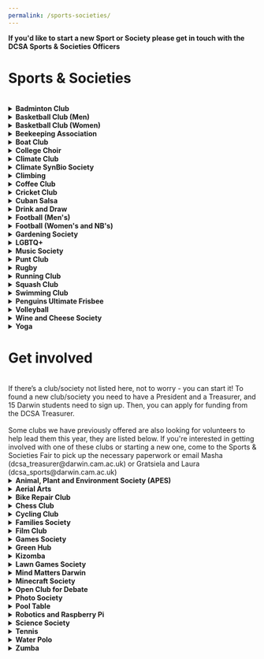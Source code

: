 ```yaml
---
permalink: /sports-societies/
---
```


<!-- NB: Make sure you have an empty line after the closing </summary> tag, otherwise the markdown/code blocks won't show correctly. -->
<!-- NB: Make sure you have an empty line after the closing </details> tag if you have multiple collapsible sections. -->

<strong> If you'd like to start a new Sport or Society please get in touch with the DCSA Sports & Societies Officers </strong>

# Sports & Societies
<br>

<!-- Badminton Club -->
<details align="justify" style="text-align:justify">
  <summary><b>Badminton Club</b></summary>

<div class="societies--image-container">
<img src="{{site.baseurl | absolute_url}}/images/Societies/badminton.jpg" alt="[Badminton Club]"/>
</div>

Our club welcomes players of all standards, from complete beginners to experienced. No commitment, no membership fees, and courts are paid for by Darwin. We also provide rackets and shuttlecocks. All we want is for you to enjoy badminton. For the competitive ones amongst you, we have a college team that competes in the intercollegiate league, so stay tuned for trials throughout the year! We usually play on Thursdays (6.30-8.15PM) and Sundays (3-5PM) at the Leys Leisure Sports Complex. There may be occasional changes to our sessions so please check your emails and join our WhatsApp group for updates.

WhatsApp: Access via Community Page


<strong>Contact:</strong> Kaizhong (kx232)
<br><br>
</details>


<!-- Basketball Club (Men) -->
<details align="justify" style="text-align:justify">
  <summary><b>Basketball Club (Men) </b></summary>

<div class="societies--image-container">
<img src="{{site.baseurl | absolute_url}}/images/Societies/basketball-men.jpg" alt="[Basketball Club (men)]"/>
</div>

Darwin College has a proud and successful basketball tradition! Every year, we compete in two of Cambridge University's  intercollegiate competitions: Division 1 of the college league (Michaelmas and Lent terms) and the Cuppers tournament  (Easter  term). We are the reigning champions in both competitions  and  are  eager  to  defend  our  titles this season!The season  officially runs from late  October to April,  but  our  commitment  to  basketball  doesn’t stop there. We continue to train once a week and play throughout the summer.Come join us, make new friends, and help us keep the winning tradition alive!<br><br>
<strong>Contact:</strong> Xander (xprp2)
<br><br>
<a href="https://www.facebook.com/groups/darwinbb/">Facebook</a><br>
</details>


<!-- Basketball Club (Women) -->
<details align="justify" style="text-align:justify">
  <summary><b>Basketball Club (Women) </b></summary>

<div class="societies--image-container">
<img src="{{site.baseurl | absolute_url}}/images/Societies/basketballwomen.jpg" alt="[Basketball Club (women)]"/>
</div>

The  Darwin  Women’s  Basketball  Club  is  the  college's  most  successful  sports  team,  and  THE   most   successful   women’s   basketball   team   in   the   university,   having   won   the   college league most years since its formation in  May  2000.  We  are  fortunate  enough  to  have a dedicated basketball coach, Dan, who runs  our  training  all  year  round  so  we  can  improve our skills and truly enjoy the game of basketball.  We  practice  with  friendly  games,  often  joined  by  members  of  the  university  1st and 2nd teams! No matter what your skill level, beginner or player for many years, you are welcome on our team!We practice every Sunday 6:15pm to 8:15pm at  Coleridge  Community  College.  
<br><br>
<strong>Contact:</strong> <br> Elsa (el556)<br>
<a href="https://www.facebook.com/groups/darwinbb/">Facebook</a><br>
<a href="https://darwinbasketball.wordpress.com/about/">Website</a><br>
</details>


<!-- Bee Keeping -->
<details align="justify" style="text-align:justify">
  <summary><b>Beekeeping Association</b></summary>

<div class="societies--image-container">
<img src="{{site.baseurl | absolute_url}}/images/Societies/beekeeping.jpg" alt="[Beekeeping]"/>
</div>

Having BEEn lured in by the sweet idea  of collecting our very own honey, the  Darwin College Beekeeping Association  started our very own DarHives in the  Darwin Garden. We learn about and  discuss all aspects of beekeeping, but  promise not to drone on about it, and  welcome new members at any experience level as long as you have a high  threshold for bee puns. So, if you are an eco-warrior keen to join the fight against our declining pollinators or just looking for an exciting new hobby, email or join us on a hive visit to find out what all the buzz is about! 
<br><br>

<strong>Contact:</strong> <br>
Sofia (skpd2)<br>
Look for WhatsApp group in Darwin Community
</details>


<!-- Boat Club -->
<details align="justify" style="text-align:justify">
  <summary><b>Boat Club </b></summary>

<div class="societies--image-container">
<img src="{{site.baseurl | absolute_url}}/images/Societies/dcbc.jpg" alt="[Darwin College Boat Club]"/>
</div>

Darwin   College   Boat   Club   (DCBC)   is   the   largest    society    in    Darwin,    dedicated    to    all  things  rowing!  We  are  one  of  the  most  successful graduate boat clubs in Cambridge - just check out the blades in the bar for our previous   accomplishments!   We   are,   above   all,  a  friendly,  social,  and  welcoming  family.  Rowing   is   a   Cambridge   tradition,   and   it   is  almost  impossible  to  avoid  at  least  one  conversation about it during your time here. At  DCBC,  we  believe  that  everyone  should  have a go, and encourage anyone to come try out,  at  least  so  you  can  decipher  the  jargon  of   the   sport!   We   train   year-round   (winter   and  summer)  and  participate  in  numerous  races   both   in   Cambridge   and   outside   of   Cambridge. 
<br><br>
In   August   2024,   Darwin   was   invited   to   compete at an international Regatta in South Korea alongside world leading rowing teams. The   main   events   in   our   calendar   include   Lent (in March) and May (in June - don’t ask) Bumps.  May  Bumps  is  one  of  the  highest-profile  events  in  the  Cambridge  calendar,  with  thousands  of  people  lining  the  banks  over 4 afternoons to watch boats speed down the Cam, attempting to physically crash into one  another  (a  Bump),  while  avoiding  being  hit  by  the  crew  behind  (getting  bumped).  If  you’re not in a boat, you can get the second most enjoyment out of the days by sitting on the  banks  with  your  refreshments  of  choice,  and cheering Darwin to victory! 
<br><br>
We  are  fortunate  enough  to  enter  multiple  boats   into   each   Bumps   race,   so   join   up   to   experience   the   carnage   first-hand!   We   welcome  all  levels  of  rowing  -  from  those  who  don’t  know  what  a  boat  looks  like  or  have  never  used  a  rowing  machine  (erg),  to  future   Olympic   hopefuls,   and   anything   in   between.  We  hold  taster sessions for both rowers and coxes (person in the front  of the boat making the rowing  calls and steering the boat). Whichever you feel suits you, you’ll get full coaching and training by our senior club members and experienced coaches. 
<br><br>
Try a few water sessions (outings) at the beginning of Michaelmas, and with the other novice rowers, you’ll slowly become unstoppable forces of nature, ready to slay the competition out on the river. There are plenty of opportunities for novices to take part in racing in Michaelmas term where you will have the chance to dress-up and race against other colleges. Novice races are  fun and light-hearted, culminating the term with the not-to-be-missed Boat Club Dinner, a chance to regale the Club with your war stories from the term, and just blow off some steam. Rowing is teamwork at its peak. From our strong tan lines in the summer, our matching kit (free speed), the laughs, the sweat, and the shared exquisite  pain, you will come away with some of the closest Darwin  friendships and bonds that will be  everlasting. 
<br><br>
Come and chat to us to find out more at the Fresher’s  Sports  and  Societies  Fair,  and  even  get started and have a go on the erg!
<br><strong>Contact:</strong> <br>
Both Captains: darwin.captain@cucbc.org<br>
Samantha: darwin.women@cucbc.org<br>
Ben: darwin.men@cucbc.org <br>
Instagram: @darwincollegeboatclub <br>
Facebook: DarwinCollegeBoatClub<br>
  <br><br>
<a href="https://www.facebook.com/DarwinCollegeBoatClub/">Facebook</a><br>
</details>

<!-- College Choir -->
<details align="justify" style="text-align:justify">
  <summary><b>College Choir </b></summary>

<!-- NB: insert image -->

In 2021, the College has relaunched the college choir, meeting regularly each Tuesday at 1800 in the Bradfield Room. Our new  director, Francis  Knights, has put together a  wonderful  programme of very  accesible English Church Music spanning 900 years  and including pieces by Tallis,  Purcell and Charles Wood, and we would love more singers to join us! The choir is run by the college and not through the DCSA.The choir is open to individuals of all abilities and from throughout the Cambridge     community and the music is VERY accessible. You don't have to be a Darwin  member, so spouses, significant others, partners, and friends are all welcome. Our rehearsals are fun, rewarding, and take place in a very friendly, welcoming environment. Do come along to de-stress from the pressures of work and help support our emerging musical community. 
<br><br>
<strong>Contact:</strong> <br>Siggi (sm2237)
<br><a href="https://www.facebook.com/groups/dccws">Facebook</a> <br>
</details>

<!-- Climate Club-->
<details align="justify" style="text-align:justify">
  <summary><b>Climate Club </b></summary>

Darwin Climate Society exists to promote awareness of the climate breakdown amongst the members of Darwin, and the wider population, and to promote urgent action to combat the climate breakdown, its causes, and impacts. The society meets regularly for meals in the dining hall and other socials, hosts and attends formal swaps with other college climate societies, as well as organising a variety of events in pursuit of its cause and objectives including but not limited to: lectures and presentations, workshops, direct activism, collaboration with other climate societies, and clubs and societies with aligning objectives. 
<br><br>
The society also provides support to the E&E Officer, the College Sustainability Project Manager, and others in pursing
environmental sustainability objectives. The society also provides a forum for the dissemination of climate-related information
and constructive discussion about all climate-related matters.


<strong>Contact:</strong> Sarah (sm2651)<br>
</details>

<!-- Climate SynBio Society-->
<details align="justify" style="text-align:justify">
  <summary><b>Climate SynBio Society </b></summary>

Interested in synthetic bio and biotech research to address climate change? We're creating a space  for  people  who  are  interested in applying biosciences (and other sciences) to the climate challenge. This could be  all the way from designing  enzymatic carbon capture, to engineering cops with better drought resistance, to hydrogen-producing bacteria and beyond.  Anything that can either reduce climate impacts of help us live with the consequences. We organise seminars with guest speakers  to share their research with us, and of course have fun socials too. <br>

<strong>Contact:</strong> Gabrielle (ga457)<br>

</details>

<!-- Climbing -->
<details align="justify" style="text-align:justify">
  <summary><b>Climbing </b></summary>

<div class="societies--image-container">
<img src="{{site.baseurl | absolute_url}}/images/Societies/climbing.jpg" alt="[climbing]"/>
</div>

<div class="societies--image-container">
<img src="{{site.baseurl | absolute_url}}/images/Societies/climbing2.jpg" alt="[Climbing second pic]"/>
</div>

We are a group of climbers that simply just want to go climbing. Since there aren't many rocks around we usually meet for an  indoor bouldering session at  one of the  two gyms in town - Rainbow Rocket (RR) or Kelsey Kerridge (KK). We also make the  occasional outdoor trip further north or abroad when the weather/season permits. We organise everything  over WhatsApp or over a pint  at  DarBar or check out  what we are up to on Facebook “Darwin College Climbing Club”.  We have  bouldering  mats, a trad  rack, lots of quickdraws, a few spare harnesses, ropes, and belay devices which you can borrow for trips (indoor or outdoor)
<br><br>

<strong>Contact:</strong> <br>
Kevin (kchl2)<br>
<a href="https://chat.whatsapp.com/CQijXL9MgINJcFVZSgLJU2">WhatsApp</a><br>
</details>

<!-- Coffee Club -->
<details align="justify" style="text-align:justify">
  <summary><b>Coffee Club </b></summary>

Our mission is to caffeinate college. If you enjoy coffee, want to meet fellow coffeeholics or just learn more about the world's most popular beverage, Darwin Coffee Society is the place to be.<br>
We are an open and inviting community - you don't even need to know anything about coffee to join in - that seeks to put great coffee in the mouths of our members - simple as that.
Throughout the year, we …<br>
- host trainings/workshops<br>
- explore Cambridge's vibrant coffee scene<br>
- organize cycling trips to coffee destinations<br>
- bring in coffee experts for talks<br>
- host coffee crawls<br>
- visit roasteries<br>
- …your idea?<br>
<br><br>

<strong>Contact:</strong><br>
 Jonas Spengler (js2576), Magda Nowinska (mn561) <br>
Join our mailing list<br>
<br><br>
</details>

<!-- Cricket Club -->
<details align="justify" style="text-align:justify">
  <summary><b>Cricket Club </b></summary>

<div class="societies--image-container">
<img src="{{site.baseurl | absolute_url}}/images/Societies/cricket.jpg" alt="[Cricket]"/>
</div>

Darwin College Cricket Club (DC3) is a friendly and welcoming sports club whose primary focus is not about winning, but on  making sure that as many Darwinians as possible are introduced to the sport, and get a chance to play it competitively in the  Cuppers and the MCR league. DC3 has a history of being as old as the college  itself, although the club was inactive during some intervals. We welcome players of all abilities, from absolute novices to seasoned veterans. DC3 also organises entertainment and fun activities throughout the year including a termly traditional cricket tea with scones, jam & cream. If you are keen to know more about cricket at Darwin (or want to settle the scone-rivalry), please come and join us!
<br><br>

<strong>Contact:</strong><br>
David (ds993), George (gc681)<br>
<a href="https://chat.whatsapp.com/L1GNN5gXesj03dbWaedmA9">WhatsApp</a><br>
<a href="https://instagram.com/darwin_college_cricket_club?igshid=OGQ5ZDc2ODk2ZA">Instagram</a><br>
</details>


<!-- Cuban Salsa -->
<details align="justify" style="text-align:justify">
  <summary><b>Cuban Salsa </b></summary>

<!-- NB: insert image -->
Hello Darwinians! We are the Cuban Salsa Society and we meet once per week to practice, socialise, meet new people and have fun! Our class is adapted to suit all levels – from complete beginners to advanced dancers, so don’t hesitate to join us, even if you have never tried dancing before! We promise to make you fall in love with Cuban Salsa! <br>Fee: Darwinians £1, <br>Non-
Darwinians: £3.

<strong>Contact:</strong> Yasmeen (ycsb2)
<br>Instagram: @darwin_cuban_salsa
</details>


<!-- Drink and Draw -->
<details align="justify" style="text-align:justify">
  <summary><b>Drink and Draw</b></summary>

<!-- NB: insert image -->

Drink and Draw is a casual arts and crafts society. We meet in DarBar at 9pm on Wednesdays to doodle and gossip together,
but we also organise occasional daytime workshops. Everyone is welcome irrespective of artistic talent! The point is to enjoy the
process and do something with our hands after stressful days at labs/libraries/behind monitors. Each week we pick a new theme
or style to try, such as still life, pot painting, clay sculpting, marbling and many more. The club is free to attend, requires no ongoing commitment, and you can join at any point in the evening. Guests are also welcome.
<br><br>

<strong>Contact:</strong> Beccy (rm994)
<br><a href="https://www.facebook.com/groups/640366466105667/">Facebook</a><br>
</details>


<!-- Football (Men's)-->
<details align="justify" style="text-align:justify">
  <summary><b>Football (Men's) </b></summary>

<div class="societies--image-container">
<img src="{{site.baseurl | absolute_url}}/images/Societies/footballmen.jpg" alt="[Football (men)]"/>
</div>

Football (Men's)
Welcome to Darwin College Men’s FC, your new home of football! The college has one men’s team, playing in the Cambridge
University JCR league, and we also enter into one of the world’s oldest cup competitions. After two Covid disrupted seasons, the team won promotion last year to secure a coveted place on the DarBar wall. We welcome everyone regardless of playing ability; whether you are a seasoned veteran, an occasional player looking to rekindle your career, or a total rookie, Darwin College FC is the place for you! Sign up at the freshers’ fair or get in touch via Facebook or email, and be on the lookout for details of training, matches and most importantly, socials, starting in October.


<strong>Contact:</strong> <br>
Jon (jjw29) and Kalid (ku230)

</details>

<!-- Football (Women's) -->
<details align="justify" style="text-align:justify">
  <summary><b>Football (Women's and NB's) </b></summary>

<!-- NB: insert image -->
Women’s and NB's football at Darwin is a vibrant and inclusive community of enthusiastic people. We have a recent history of being a strong team and are eager to involve more players, whether you are just developing an interest in football or have played extensively in the past. Reach out to us if you would like to drop in for a training/match and see if you like it!
<br><br>
Our team is a multi-college team that combines players from Darwin, St. Edmunds, and Wolfson (hence the commonly used abbreviation DEW FC). We regularly visit the grounds of all three colleges for trainings or socials, which is a great way to get to know these colleges and their members. We also have close ties to the Darwin men’s team and the two teams enjoy showing up to support each other at matches throughout the season.
<br><br>
We play in the inter-college women’s football league throughout Michaelmas, Lent, and Easter term in addition to the annual Cuppers tournament. We also have the occasional friendly match on weeks where a league game is not scheduled. Finally, throughout the summer, spontaneous kick-abouts keep us connected to each other and the sport!
<br><br>

<strong>Contact:</strong> <br>
Bianca (bp551), Daniela (ds936)<br>
<br><br>
<strong>Social Media:</strong> <br>
<a href="https://www.instagram.com/d.e.w.f.c/">Instagram</a><br>
Find us in the Darwin Whatsapp Community <br>
</details>



<!-- Gardening Society -->
<details align="justify" style="text-align:justify">
  <summary><b>Gardening Society</b></summary>

<div class="societies--image-container">
<img src="{{site.baseurl | absolute_url}}/images/Societies/gardening.png" alt="[Gardening]"/>
</div>

Darwin college members, usually meeting every Sunday at 4pm. Whether you're a seasoned gardener or a complete beginner,
you're welcome to join us in cultivating flowers, vegetables, herbs, and fruit! But DarGar is not just about growing - it's about eating too! In the summer months, you'll be able to pick your favourites or try new fruit/veg. In October we collect the apples and pears from the Darwin trees to make juices and chutneys. Over the winter we still meet up, often to make delicious dishes from food bought at the local farmers' market.
<br>

<strong>contact:</strong> Jana (js711)<br>
<br> Instagram: darwin.gardening.society
</details>

<!-- LGBTQ+ -->
<details align="justify" style="text-align:justify">
  <summary><b>LGBTQ+</b></summary>

<div class="societies--image-container">
<img src="{{site.baseurl | absolute_url}}/images/Societies/lgbtq.jpg" alt="[LGBTQ+]"/>
</div>


Darwin's LGBTQ+ community has regular
meet-ups where we do an assortment of
activities like arts & crafts, book clubs but
most often just a simple chat with your friends
with drinks and snacks provided. The 'Darwin community only' events are intercalated with social swaps with communities from
nearby colleges (bar nights, BBQs). February is LGBTQ+ history month, with plenty of talks and events (like formal halls, bar
crawls and club nights) organised by the Cambridge University Students' Union or the communities from various colleges. For more information, contact the DCSA's LGBTQ+ Officer, Alex, at dcsa_lgbtq@darwin.cam.ac.uk or ask Alex to add you to the private WhatsApp group to hear about upcoming events.
<br><br>

<strong>Contact:</strong> Alex<br>
dcsa_lgbtq@darwin.cam.ac.uk<br>

</details>


<!-- Music Society -->
<details align="justify" style="text-align:justify">
  <summary><b>Music Society </b></summary>

<!-- NB: insert image -->

The purpose of Darwin College Music Society (DCMS) is to foster music practice, performance and appreciation at Darwin. We organise music-related events at Darwin, maintain the music practice room, and are generally a social place for anyone interested in music. We host low-pressure weekly jam sessions where musicians of all backgrounds can meet and play together. We also put on events like open mics, karaoke nights, band showcases as well as set up music equipment for BOPs and Balls. Several bands have formed out of the DCMS have gone on to gig at May Balls, venues around town, and beyond. Whether you're looking to start a band, practice by yourself or just receive updates about music events at Darwin, we invite you to sign up and keep in touch!
<br><br>
Keep up to date by joining our <a href="https://lists.cam.ac.uk/sympa/info/darwin-college-music-society">mailing list</a> and <a href="https://www.facebook.com/groups/180145377845">Facebook group</a>. Don't hesitate to contact the committee with any queries at dcms_committee@darwin.cam.ac.uk.
<br><br>

<strong>Contact:</strong> <br>
David (do374)
</details>

<!-- Punt Club -->
<details align="justify" style="text-align:justify">
  <summary><b>Punt Club </b></summary>

<!-- NB: insert image -->

Punting has a long tradition in Cambridge and is one of the highlights of what Darwin has to offer. As a member of the Punt Club,
you have unlimited access to all of the club‘s punts, kayaks, paddle boards and the canoe at less than the price of a single trip with one of the commercial punting companies. <br>

In addition to being able to take your friends and family out when they visit, membership also gives you the opportunity to sign up to special events such as the the Halloween punting, outings to the Trinity and St John’s May Ball fireworks at night, and to see the King's and Trinity choirs singing on the river. We will also chauffeur you to some fancy formals, teach you about bats that live in the area around Grantchester or just have an enjoyable time in summer on a trip to the Grantchester orchard. If you are interested,please have a look at www.dcsa.darwin.cam.ac.uk/punts.
<br><br>
Booking information and other details can be found on the <a href="{{site.baseurl | absolute_url}}/facilities/">facilities page</a> in the Punting section.
<br><br>
If you have any other questions, please contact the Admiral of the Punts, Callum.
<br><br>

<strong>Contact:</strong> <br>
Callum, dcsa_punts@darwin.cam.ac.uk<br>

</details>


<!-- Rugby -->
<details align="justify" style="text-align:justify">
  <summary><b>Rugby </b></summary>

<!-- NB: insert image -->

Whether you’ve never played rugby or have done since birth, whether you are here for 1 year, 3 years, or even more, whether you drink or don’t, we are an inclusive rugby team of mature undergraduates and postgraduates across 5 colleges. We have weekly intercollegiate matches, training sessions, and socials, including screenings of Six Nations and Champions Cup matches.
<br><br>
<strong>Contact:</strong> Stefan (ssn34)<br>
<a href="https://www.facebook.com/groups/HERUFC">Facebook</a><br>
</details>


<!-- Running Club -->
<details align="justify" style="text-align:justify">
  <summary><b>Running Club</b></summary>

<!-- NB: insert image -->
The Darwin College Running Club (DCRC) is a great community of people looking to enjoy the sights in and around Cambridge
while enjoying fresh air and good company! We like to get out a few times a week for casual runs and tailor our regular sessions
depending on the desires of the group. We encourage participation by runners of all abilities and often offer lead route variations to accommodate a variety of distances/paces. Please get in contact with us if you would like to know more about our regular schedule and try out a run! Members of our club often decide to try out one of the many annual races in Cambridge such as the Town & Gown 10K, Cambridge Half Marathon, the Boundary Run Half/Full Marathon, or the Chariots of Fire Relay. In the past we have also represented at races in London and beyond. As a club, we set up sessions so that we can train together towards these ambitious goals.

<strong>Contact:</strong> <br>
Chloe Patman, cep72 <br>
<br>
<strong>Social Media:</strong> <br>
<a href="https://www.facebook.com/groups/DCRC2018/">Facebook</a><br>
Find us in the Darwin Whatsapp Community <br>
</details>

<!-- Squash Club -->
<details align="justify" style="text-align:justify">
  <summary><b>Squash Club </b></summary>

<div class="societies--image-container">
<img src="{{site.baseurl | absolute_url}}/images/Societies/squash.jpg" alt="[Squash]"/>
</div>

Whether you are someone who's always wanted to try squash but never had the time/place or a seasoned player looking for
competition, Darwin Squash is the place for you. We run taster sessions during the early part of Michaelmas, have weekly coached
sessions during term time, and participate in the college leagues (Michaelmas and Lent) and Cuppers (Lent). And of course if you just want to play for fun, there's loads of club mates who are up for friendly games during the week. Come say hello and find out how to book courts and borrow equipment.
<br><br>
<strong>Contact:</strong> Rishi (mdh37)<br>
</details>

<!-- Swimming Club -->
<details align="justify" style="text-align:justify">
  <summary><b>Swimming Club </b></summary>

Darwin Swimming Club is a group of chill students of various levels who swim regularly in the pool at Parkside, Jesus Green Lido
and Milton Country Park Lake. We swim both individually and as a group with the majority of the cost of sessions covered by the club. We also have fun post-swim socials; either to a café after a morning swim or a pub after an evening swim. This year we
successfully competed in the inter-college Cuppers Competition and we hope to do the same again this year. Anyone of any level is welcome to join us regularly, or as a one off. See you in the water!
<br><br>
<strong>Contact:</strong> Jacob (jgp34)<br>
<br>
</details>

<!-- Ultimate Frisbee -->
<details align="justify" style="text-align:justify">
  <summary><b>Penguins Ultimate Frisbee </b></summary>
<br>
Ultimate Frisbee is a team sport played with a flying disc. The best way to get a sense of what it’s all about is to come along and try it! We hold weekly training sessions involving throwing practice, some drills and lots of games – anyone from complete beginner to national-level player is welcome to join us. Matches for the friendly but competitive College league are usually at weekends, and there’s a tournament at the end of each term. Our team comprises players from a few different colleges, so playing with us is a great way to meet people from other colleges too – plus we organise plenty of socials and formals.
<br><br>
<strong>Contact:</strong> Mahmud (mh2169)<br>
<br>
</details>

<!-- Volleyball -->
<details align="justify" style="text-align:justify">
  <summary><b>Volleyball </b></summary>
<br>
Our volleyball club is all about having fun and enjoying the game in a friendly, relaxed atmosphere. Whether you're a seasoned
player or just starting out, everyone is welcome to join in and share our love for the sport. We organise weekly sessions and take part in the friendly local volleyball league as well in Cuppers (intercollegiate sports competitions).
<br><br>
<strong>Contact:</strong> Maciek (mw896)<br>
<br>
</details>

<!-- Wine and Cheese Society-->
<details align="justify" style="text-align:justify">
<summary><b>Wine and Cheese Society </b></summary>

<div class="societies--image-container">
<img src="{{site.baseurl | absolute_url}}/images/Societies/cheeseandwine.jpg" alt="[Cheese and Wine]"/>
</div>

Care to know your Camembert from your Castigliano? Your Burgundy from your Beaujolais? Fancy yourself as an Oenologist, a
Sommelier or cheese fancier? The DCW&CS is here to introduce your taste buds to a world of winery and creamery delights. There will be tasting events throughout the year.
<br><br>
<strong>Contact:</strong> Sofia (skpd2), Patrick (pwh33)<br>
</details>

<!-- Yoga -->
<details align="justify" style="text-align:justify">
  <summary><b>Yoga </b></summary>

<div class="societies--image-container">
<img src="{{site.baseurl | absolute_url}}/images/Societies/yoga.jpg" alt="[Yoga]"/>
</div>

Darwin does Yoga!
<br><br>
Darwin does Yoga! We offer Iyengar yoga classes twice a week with one of Cambridge's most sought-after teachers, Shaili Shafai.
All levels are welcome! We run classes twice a week during the whole year: Online on Wednesdays 6-7:15pm and in-person Saturdays 2:00-3:15pm in the Bradfield room.
<br>
You can join our online classes by subscribing to our "Darwin College Yoga" mailing list to receive the class access details, and just turn up for the in person ones! We offer all the equipment needed, so if you would like to access some of it to join our
online yoga classes, get in touch. We also offer more advanced workshops and social events once a term!

<strong>Contact:</strong><br>
Alex (darwincollegeyogaclub@gmail.com)
<br>
</details>

# Get involved
<br>
If there’s a club/society not listed here,  not to worry - you can start it! To found a new club/society you need to have a President and a Treasurer, and 15 Darwin students need to sign up. Then, you can apply for funding from the DCSA Treasurer.  
<br><br>
Some clubs we have previously offered are also looking for volunteers to help lead them this year, they are listed below. If you're interested in getting involved with one of these clubs or starting a new one, come to the Sports & Societies Fair to pick up the necessary paperwork  or email Masha (dcsa_treasurer@darwin.cam.ac.uk) or Gratsiela and Laura (dcsa_sports@darwin.cam.ac.uk)
<br>


<!-- APES -->
<details align="justify" style="text-align:justify">
  <summary><b>Animal, Plant and Environment Society (APES)</b></summary>

<div class="societies--image-container">
<img src="{{site.baseurl | absolute_url}}/images/Societies/apes.png" alt="[APES]"/>
</div>
<br>
The Animal, Plant and Environment Society (APES) is an informal, fun and inclusive group who enjoy spending time outside in the natural environment. The troop leaders will plan activities to interact with nature in the local area, including tours of local nature reserves, birdwatching, kayak outings, vounteering and day trips. Bananas will be provided.
<br><br>
</details>

<!-- Aerial Arts -->
<details align="justify" style="text-align:justify">
  <summary><b>Aerial Arts</b></summary>

<div class="societies--image-container">
<img src="{{site.baseurl | absolute_url}}/images/Societies/aerial-arts.png" alt="[Aerial Arts]"/>
</div>

Darwin College Aerial Arts is aiming to establish a variety of  increasingly popular sports at Darwin. We currently have the equipment to run beginners pole classes in college. With the purchase of our new trapeze, we are also planning to offer static trapeze classes this year.
<br><br>
Aerial Arts are a great way to improve strength, flexibility and overall fitness and the club is open to all students regardless of their age and experience-level. Whether you have previous experience or are just curious about it - please drop by at our sessions and give it a go! You can find out more by joining our Facebook group “Darwin College Aerial Arts” for regular updates.
<br><br>
<a href="https://www.facebook.com/groups/DCAerialArts/">Facebook</a><br>
</details>


<!-- Bike Repair Club -->
<details align="justify" style="text-align:justify">
  <summary><b>Bike Repair Club </b></summary>

<!-- NB: insert image -->

Gears looking orange? Brakes failing? Flat tyre? Do you feel like you're taking your life into your own hands every time you hit the road on your bike? Sign up for the Bike Repair club, and get access to all the tools you'll need to keep a bike in working order around Cambridge! We run the occasional masterclass, so no previous experience is necessary. Find us at the Sports and Societies Fair!
<br>
</details>

<!-- Chess -->
<details align="justify" style="text-align:justify">
  <summary><b>Chess Club </b></summary>

A society for all those interested in chess at Darwin College. We have weekly chess sessions, chess theory discussion groups and other events throughout the year.
<br><br>
       
<a href="https://www.facebook.com/groups/633268437670231/">Facebook</a><br>
<a href="https://chat.whatsapp.com/G49qgKaDxVGDXBfls40Pen">WhatsApp</a><br>
</details>

<!-- Cycling Club -->
<details align="justify" style="text-align:justify">
  <summary><b>Cycling Club </b></summary>
  We are the DCCC; an inclusive and Darwin (and Friends) cycling community!!! We run a bunch of different activities from group rides to cycle socials! As part of the DCCC, you’ll have the opportunity to:<br>
 1. explore Cambridgeshire together in a social and safe environment (regular within-week rides and joint weekend trips) <br>
2. compete within (fun competitions, leaderboards etc.) and outside of Darwin College (e.g., with other colleges)<br>
 3. learn how to ride safely and to make sure you bike is properly maintained (e.g., bike maintenance workshops, routes, general training advice etc.)<br>
 4. get together with fellow cyclists for a coffee or drink and enjoy being part of a community of like minded people!
<br><br>

  <a ref="https://www.facebook.com/groups/459033982106186/">Facebook</a><br>
</details>

<!-- Families Society -->
<details align="justify" style="text-align:justify">
  <summary><b>Families Society </b></summary>

<a href="{{site.baseurl | absolute_url}}/images/Societies/fam1.png"><img src="{{site.baseurl | absolute_url}}/images/Societies/fam1.png" alt="[Family picture 1]"/></a><br>

<a href="{{site.baseurl | absolute_url}}/images/Societies/fam2.png"><img src="{{site.baseurl | absolute_url}}/images/Societies/fam2.png" alt="[Family picture 2]"/></a><br>

Being a postgraduate college, a significant portion of our students arrive with their families. Darwin's Families Society aims to bring together students and families to form a joint community where all are welcomed, as well as promote family issues within the College and the University. We run informal events throughout the year as well as bigger events about once per term, to celebrate special occasions. Our most popular events are a Christmas (and Hanukkah) mulled wine and sing-along event held together with the Darwin choir, and the Easter egg hunt held in the College garden. In addition, the Families Society provides activities for children alongside the College-wide DCSA events, to ensure that all our College community feel welcome at all events wherever possible. The Society owns a number of toys and games for a range of different ages which members can access to help their children have a good time while at College. We encourage students with families and all students that want to be a part of this special community to join our society.
<br><br>
See the <a href="{{site.baseurl | absolute_url}}/documents/booklet_families.pdf">families guide</a> for lots of useful information.
<br><br>
If you have any questions or want to get involved with this society, please get intouch:
<br><br>
dcsa_families AT darwin DOT cam DOT ac DOT uk<br>
</details>


<!-- Film Club -->
<details align="justify" style="text-align:justify">
  <summary><b>Film Club </b></summary>

<!-- NB: insert image -->

The Darwin College Film Club welcomes all cinema fans for a few hours of relaxation, entertainment and reflection. We are lucky to have a well-equipped and continuously upgraded TV-Room in the main building where any Darwinians can come and watch movies. All styles of films are showcased - from old time black and white classics, summer blockbusters, international art films, documentaries, and so forth. Feel free to share with us your personal preferences, as the club has a budget to order movies, which are not available in the DVD-library. We aim to organise several thematic events over the year including themed nights, film marathons, outdoor screenings and joint screenings with other Darwin College Societies (Mind Matters Darwin, Darwin PhotoSoc, Families Society). Join the Facebook group “Darwin College Film Club” and the mailing list to receive updates on our screenings. We welcome everyone to join, sit back and relax while watching awesome movies.
<br><br>
The Film Club is looking for a President and a Treasurer. If you are interested, please contact Giulia,
<br><br>
<a href="https://www.facebook.com/groups/DarwinCollegeFilmClub/">Facebook</a><br>
</details>


<!-- Games Society -->
<details align="justify" style="text-align:justify">
  <summary><b>Games Society </b></summary>

<!-- NB: insert image -->
Hello Darwinians!

Do you enjoy games of skill, deception, luck, or dexterity? Join the Darwin College Board Game Society! We at DCBGS have a range of games in college that are normally available 24/7, as well as hosting weekly board game nights, often supplemented with games from our own collections. Games are currently unavailable due to COVID, but do join up at the Sports and Societies Fair to keep up to date with new announcements! Hope to be back in action soon! 
<br>
</details>

<!-- Green Hub -->
<details align="justify" style="text-align:justify">
  <summary><b>Green Hub </b></summary>

<!-- NB: insert image -->

Welcome to the DCSA Green Committee - let's make Darwin a greener College, with an ambitious agenda towards sustainable practices!
<br><br>
Our group gets together regularly to organise events which promote environmental and ethical sustainability in College. We also support and push
College authorities as they incorporate sustainability. Thanks to the Green Committee, food waste bins are now available in every kitchen, and we've
installed several water refill stations around college. Join us and contribute
to one of our current initiatives, or bring in fresh ideas. Everyone's welcome!
Interested? Get in touch with the DCSA Environmental & Ethical Affairs officer.
<br><br>

<a href="https://www.facebook.com/greendarwincollege">Facebook</a>
</details>

<!-- Kizomba-->
<details align="justify" style="text-align:justify">
  <summary><b>Kizomba </b></summary>

<!-- NB: insert image -->
Let's play Kizomba!
<br><br>
You want to (socially-distanced) meet new people, dance, and make new friends? You wonder what 'musicality', 'weight-shifting' or 'lady-styling' mean? You are looking for some good fun and good music? Then come and join the Kizomba Society!
<br><br>
Kizomba is a dance and a musical genre originating from Angola and is often mentioned in the context of Salsa and Bachata.
<br><br>
We currently meet twice a week online for a two hours class, and have monthly special classes followed by music with our guest DJ. 
<br>
</details>


<!-- Lawn Games Society-->
<details align="justify" style="text-align:justify">
  <summary><b>Lawn Games Society </b></summary>

<!-- NB: insert image -->

Welcome to the Darwin College Lawn Games Society, where we are dedicated to the games which enhance the enjoyment of a warm sun and cold drinks. We currently boast an inventory of croquet, cornhole, ladder golf, quoits, and bocce ball, all of which are
available to Darwin students to borrow and play. We also organise teams for croquet Cuppers each spring, where we compete against the rest of the colleges in the University. We have consistently performed well, this year making it to the semifinals from a field of nearly 50 teams. Find us at the freshers’ fortnight societies fair for more information.
<br>
</details>


<!-- Mind Matters Darwin -->
<details align="justify" style="text-align:justify">
  <summary><b>Mind Matters Darwin </b></summary>

<!-- NB: insert image -->

Mind Matters Darwin wants to raise awareness around mental health, end the stigma and promote wellbeing. We organize recreational activities fostering connections and wellbeing: movie screenings broadly related to mental health and get-togethers. We organise free-of-charge Meditation and Positive Psychology courses (in collaboration with Inner Space Cambridge), in order to improve resilience and alleviate psychological sufferance. We also organise a Mindfulness in Nature course with Claire Thompson, usually in the fall or in the spring, to connect with nature and enjoy the beauty of Darwin Garden and meditation practices. We run a Relationship Anarchy Support Circle once a month to provide a safe space to talk about alternative forms of relationships and ask for support.
<br><br>
We want Darwinians to feel safe and part of a community: it's time to consider the students' mental health and wellbeing as a priority. We want to improve communication and provide information about the many available resources in Cambridge for mental health support: everyone who is in need should feel free to ask for help and receive the necessary support.
<br><br>
We all have a mental health to take care of!
<br><br>
Darwinians do care about mental health!
<br><br>
<a href="https://www.facebook.com/mindmattersdarwin">Facebook</a><br>
</details>

<!-- Minecraft Society -->
<details align="justify" style="text-align:justify">
  <summary><b>Minecraft Society </b></summary>

<!-- NB: insert image -->
The Darwin College Minecraft Club (DCMC) is the college’s only fully online society. At present we have a super relaxed vanilla server online 24/7. Please come and join and build your own virtual home.
<br><br>
To spur you on, for Freshers’ Week we are asking you to create something that fits in a 16x16 block space with the theme “COVID-19”. Virtual prizes will be given for the best entries!
<br><br>
We allow each Darwin member up to 3 non-Darwin guests. To get access, activate your account at: <br>
https://darwinminecraftclub.pythonanywhere.com/activate <br>
and enter your CRSID and access code: <br>
“Golden Apples 4 Covid” <br>
Then follow instructions in your email.
<br><br>
</details>

<!-- Open Club for Debate -->
<details align="justify" style="text-align:justify">
  <summary><b>Open Club for Debate </b></summary>

<div class="societies--image-container">
<img src="{{site.baseurl | absolute_url}}/images/Societies/openclubfordebate.jpg" alt="[Open Club for Debate]"/>
</div>

The idea is pretty simple: a room, some wine and a topic no one can agree on. The Darwin Open Club for Debate is an informal non-stuffy club, where Darwinians and other students from the University of Cambridge debate about controversial topics in an open setting with minimal intervention from a moderator.
<br><br>
We usually meet once a week, and try to schedule debates relevant to latest news. Join our Facebook group to keep up with our events, everybody is welcome to attend!
<br><br>
<a href="https://www.facebook.com/groups/146008729360024">Facebook</a><br>
</details>


<!-- Photo Society -->
<details align="justify" style="text-align:justify">
  <summary><b>Photo Society </b></summary>

<!-- NB: insert image -->

Darwin Photo Society exists to promote digital and film photography. We have an active programme of visiting speakers, internal and external competitions and members’ nights. Examples of activities include themed photographic outings, talks and workshops, LinkedIn photo sessions, dark room training, setting up photo booths for Darwin students and many more. For those of you nostalgic of film photography, we also have access to King’s dark rooms! 
<br><br>
The Photo Society is looking for a President and a Treasurer. 
<br>

</details>

<!-- Pool Table-->
<details align="justify" style="text-align:justify">
  <summary><b>Pool Table </b></summary>

<!-- NB: insert image -->

Darwin College Pool table Society DCPTS is one of the current societies of the College. The society has access to one pool table in the common room; it has 2 cues, one set of yellow and red balls (English balls), it also has equipment to change cue tips. The society also owns a box to keep the coins (50p) so the members do not have to pay for training. Training is mostly once a week but occasionally more. There is also a Facebook group which can be used by all members as well as other students who want to come and join the members, or those who get invited by members. The Facebook group has been an only way to get in touch with the members and let them know about the date and time of the training sessions as well as other activities. The society has ambitions to host a tournament for members and guests, though this may be Covid dependent. Furthermore, with enough members the society hopes to join the university league.
<br><br>

<a href="https://www.facebook.com/groups/591661935016226/">Facebook</a><br>
</details>

<!-- Robotics and Raspberry Pi -->
<details align="justify" style="text-align:justify">
  <summary><b>Robotics and Raspberry Pi </b></summary>

<!-- NB: insert image -->

Hi there! Do you like to make things? Do you like to code? Or are you just curious? Then the Darwin College Robotics and Raspberry Pi Society is the perfect place for you! Whether you are a pro or a beginner, join us to help, share and learn together! Although our physical meet-ups schedule will be uncertain this year, we will try to organise small socially-distant gatherings as much as we can. Come to the Freshers’ Fair to find out more about our projects and maybe even suggest your own ;)
<br><br>

<strong>Contact:</strong> <br>
<a href="https://www.facebook.com/groups/2698375053588790/">Facebook</a><br>
</details>

<!-- Science Society -->
<details align="justify" style="text-align:justify">
  <summary><b>Science Society </b></summary>

<!-- NB: insert image -->

Interested in Science? The Darwin College Science Society (DCSS) aims to connect scientists at Darwin, both through general social events and research-related activities. Whether you live in the lab or just fancy yourself as
a bit of a science fanatic, we hope you will find enjoyment in our events, from
science pub quizzes, lively debates to movie nights and much more... Nonscience students also welcome!
<br><br>

<a href="https://www.facebook.com/darscisoc">Facebook</a> <br>
</details>

<!-- Tennis -->
<details align="justify" style="text-align:justify">
  <summary><b>Tennis </b></summary>

<br><br>

<strong>Contact:</strong><br>
<br>
</details>

<!-- Water Polo -->
<details align="justify" style="text-align:justify">
  <summary><b>Water Polo</b></summary>

<!-- NB: insert image -->
We play water polo jointly with Queens, training once a week and playing (winning) college league once a term. All ability and genders welcome. PS: there are no horses involved...
<br><br>
</details>

<!-- Zumba -->
<details align="justify" style="text-align:justify">
  <summary><b>Zumba </b></summary>

<!-- NB: insert image -->

We run one Zumba class per week at Darwin, rotating every other week between traditional Zumba and STRONG. The former is a fitness program that combines Latin and international music with dance moves. Zumba routines incorporate interval training—alternating fast and slow rhythms—and resistance training.
<br><br>
STRONG classes combine a killer bodyweight bootcamp workout with party vibes and pumped-up music. It is a High Intensity Interval Training class using more traditional fitness moves for a more athletic, conditioningstyle workout. You use your own body weight as resistance to achieve muscle definition. The songs match every move, driving the intensity in a challenging progression that provides a total body workout.
<br><br>

</details>
